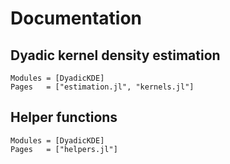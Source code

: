 # Documentation

## Dyadic kernel density estimation

```@autodocs
Modules = [DyadicKDE]
Pages   = ["estimation.jl", "kernels.jl"]
```

## Helper functions

```@autodocs
Modules = [DyadicKDE]
Pages   = ["helpers.jl"]
```
